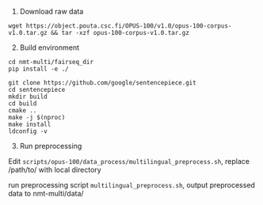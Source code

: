1. Download raw data
```
wget https://object.pouta.csc.fi/OPUS-100/v1.0/opus-100-corpus-v1.0.tar.gz && tar -xzf opus-100-corpus-v1.0.tar.gz
```

2. Build environment
```
cd nmt-multi/fairseq_dir
pip install -e ./

git clone https://github.com/google/sentencepiece.git 
cd sentencepiece
mkdir build
cd build
cmake ..
make -j $(nproc)
make install
ldconfig -v
```

3. Run preprocessing

Edit `scripts/opus-100/data_process/multilingual_preprocess.sh`, replace /path/to/ with local directory

run preprocessing script `multilingual_preprocess.sh`, output preprocessed data to nmt-multi/data/